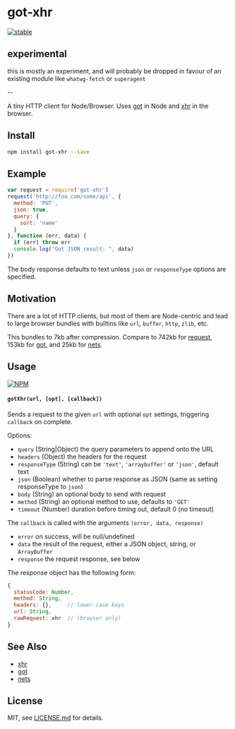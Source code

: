 # got-xhr

[![stable](http://badges.github.io/stability-badges/dist/stable.svg)](http://github.com/badges/stability-badges)

## experimental

this is mostly an experiment, and will probably be dropped in favour of an existing module like `whatwg-fetch` or `superagent`

--

A tiny HTTP client for Node/Browser. Uses [got](https://www.npmjs.com/package/got) in Node and [xhr](https://www.npmjs.com/package/xhr) in the browser.

## Install

```sh
npm install got-xhr --save
```

## Example

```js
var request = require('got-xhr')
request('http://foo.com/some/api', {
  method: 'PUT',
  json: true,
  query: {
    sort: 'name'
  }
}, function (err, data) {
  if (err) throw err
  console.log("Got JSON result: ", data)
})
```

The body response defaults to text unless `json` or `responseType` options are specified.

## Motivation

There are a lot of HTTP clients, but most of them are Node-centric and lead to large browser bundles with builtins like `url`, `buffer`, `http`, `zlib`, etc. 

This bundles to 7kb after compression. Compare to 742kb for [request](https://www.npmjs.com/package/request), 153kb for [got](https://www.npmjs.com/package/got), and 25kb for [nets](https://www.npmjs.com/package/nets).

## Usage

[![NPM](https://nodei.co/npm/got-xhr.png)](https://www.npmjs.com/package/got-xhr)

#### `gotXhr(url, [opt], [callback])`

Sends a request to the given `url` with optional `opt` settings, triggering `callback` on complete.

Options:

- `query` (String|Object) the query parameters to append onto the URL
- `headers` (Object) the headers for the request
- `responseType` (String) can be `'text'`, `'arraybuffer'` or `'json'`, default text
- `json` (Boolean) whether to parse response as JSON (same as setting responseType to `json`)
- `body` (String) an optional body to send with request
- `method` (String) an optional method to use, defaults to `'GET'`
- `timeout` (Number) duration before timing out, default 0 (no timeout)

The `callback` is called with the arguments `(error, data, response)`

- `error` on success, will be null/undefined
- `data` the result of the request, either a JSON object, string, or `ArrayBuffer`
- `response` the request response, see below

The response object has the following form:

```js
{
  statusCode: Number,
  method: String,
  headers: {},     // lower-case keys
  url: String,
  rawRequest: xhr  // (browser only)
}
```

## See Also

- [xhr](https://www.npmjs.com/package/xhr)
- [got](https://www.npmjs.com/package/got)
- [nets](https://www.npmjs.com/package/nets)

## License

MIT, see [LICENSE.md](http://github.com/Jam3/got-xhr/blob/master/LICENSE.md) for details.

